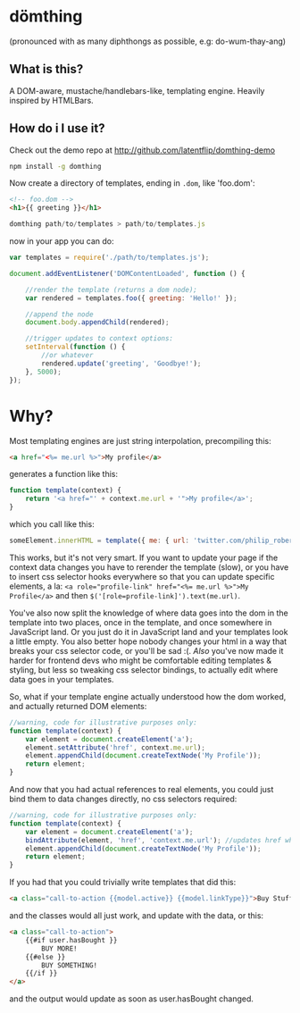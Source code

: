 # dömthing

(pronounced with as many diphthongs as possible, e.g: do-wum-thay-ang)

## What is this?

A DOM-aware, mustache/handlebars-like, templating engine. Heavily inspired by HTMLBars.

## How do i I use it?

Check out the demo repo at http://github.com/latentflip/domthing-demo

```bash
npm install -g domthing
```

Now create a directory of templates, ending in `.dom`, like 'foo.dom':

```html
<!-- foo.dom -->
<h1>{{ greeting }}</h1>
```

```javascript
domthing path/to/templates > path/to/templates.js
```

now in your app you can do:
```javascript
var templates = require('./path/to/templates.js');

document.addEventListener('DOMContentLoaded', function () {

    //render the template (returns a dom node);
    var rendered = templates.foo({ greeting: 'Hello!' });

    //append the node
    document.body.appendChild(rendered);

    //trigger updates to context options:
    setInterval(function () {
        //or whatever
        rendered.update('greeting', 'Goodbye!');
    }, 5000);
});
```

# Why?

Most templating engines are just string interpolation, precompiling this:

```html
<a href="<%= me.url %>">My profile</a>
```

generates a function like this:

```js
function template(context) {
    return '<a href="' + context.me.url + '">My profile</a>';
}
```

which you call like this:

```js
someElement.innerHTML = template({ me: { url: 'twitter.com/philip_roberts' } });
```

This works, but it's not very smart. If you want to update your page if the context data changes you have to rerender the template (slow), or you have to insert css selector hooks everywhere so that you can update specific elements, a la: `<a role="profile-link" href="<%= me.url %>">My Profile</a>` and then `$('[role=profile-link]').text(me.url)`.

You've also now split the knowledge of where data goes into the dom in the template into two places, once in the template, and once somewhere in JavaScript land. Or you just do it in JavaScript land and your templates look a little empty. You also better hope nobody changes your html in a way that breaks your css selector code, or you'll be sad :(. _Also_ you've now made it harder for frontend devs who might be comfortable editing templates & styling, but less so tweaking css selector bindings, to actually edit where data goes in your templates.

So, what if your template engine actually understood how the dom worked, and actually returned DOM elements:

```js
//warning, code for illustrative purposes only:
function template(context) {
    var element = document.createElement('a');
    element.setAttribute('href', context.me.url);
    element.appendChild(document.createTextNode('My Profile'));
    return element;
}
```

And now that you had actual references to real elements, you could just bind them to data changes directly, no css selectors required:

```js
//warning, code for illustrative purposes only:
function template(context) {
    var element = document.createElement('a');
    bindAttribute(element, 'href', 'context.me.url'); //updates href when context changes
    element.appendChild(document.createTextNode('My Profile'));
    return element;
}
```

If you had that you could trivially write templates that did this:

```html
<a class="call-to-action {{model.active}} {{model.linkType}}">Buy Stuff!</a>
```

and the classes would all just work, and update with the data, or this:

```html
<a class="call-to-action">
    {{#if user.hasBought }}
        BUY MORE!
    {{#else }}
        BUY SOMETHING!
    {{/if }}
</a>
```

and the output would update as soon as user.hasBought changed.
